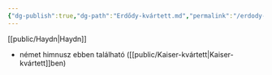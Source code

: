 ```yaml
---
{"dg-publish":true,"dg-path":"Erdődy-kvártett.md","permalink":"/erdody-kvartett/"}
---
```


[[public/Haydn\|Haydn]]

- német himnusz ebben található ([[public/Kaiser-kvártett\|Kaiser-kvártett]]ben)